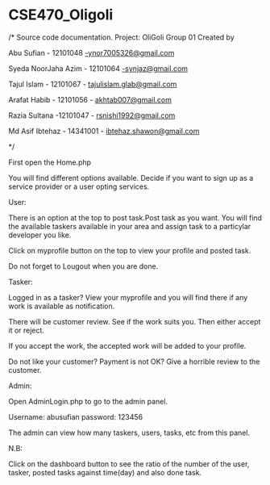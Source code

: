 # CSE470_Oligoli


/*
Source code documentation.
Project: OliGoli
Group 01
Created by

Abu Sufian          - 12101048 -ynor7005326@gmail.com

Syeda NoorJaha Azim - 12101064 -synjaz@gmail.com

Tajul Islam         - 12101067 - tajulislam.glab@gmail.com

Arafat Habib        - 12101056 - akhtab007@gmail.com

Razia Sultana       -12101047 - rsnishi1992@gmail.com

Md Asif Ibtehaz     - 14341001 - ibtehaz.shawon@gmail.com


*/

First open the Home.php

You will find different options available. Decide if you want to sign up as 
a service provider or a user opting services. 

User:

There is an option at the top to post task.Post task as you want.
You will find the available taskers available in your area and
assign task to a particylar developer you like.

Click on myprofile button on the top to view your profile and 
posted task.

Do not forget to Lougout when you are done.

Tasker:

Logged in as a tasker? View your myprofile and you will find there
if any work is available as notification.

There will be customer review. See if the work suits you. Then either 
accept it or reject.

If you accept the work, the accepted work will be added to your profile.

Do not like your customer? Payment is not OK? Give a horrible review 
to the customer.

Admin:

Open AdminLogin.php to go to the admin panel.

Username: abusufian
password: 123456

The admin can view how many taskers, users, tasks, etc from this panel.


N.B:

Click on the dashboard button to see the ratio of the number of the user, tasker, posted tasks against time(day) and also done task.
 
